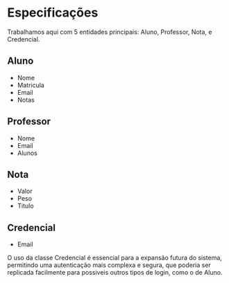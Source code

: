 # Especificações

Trabalhamos aqui com 5 entidades principais: Aluno, Professor, Nota, e Credencial.

## Aluno
- Nome
- Matricula
- Email
- Notas

## Professor
- Nome
- Email
- Alunos

## Nota
- Valor
- Peso
- Titulo

## Credencial
- Email


O uso da classe Credencial é essencial para a expansão futura do sistema, permitindo uma autenticação mais complexa e segura, que poderia ser replicada facilmente para possiveis outros tipos de login, como o de Aluno.

